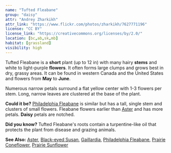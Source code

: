 ```yaml
---
name: "Tufted Fleabane"
group: "daisy"
attr: "Andrey Zharkikh"
attr_link: "https://www.flickr.com/photos/zharkikh/7627771196"
license: "CC BY"
license_link: "https://creativecommons.org/licenses/by/2.0/"
location: [bc,ab,sk,mb]
habitat: [grassland]
visibility: high
---
```

Tufted Fleabane is a **short** plant (up to 12 in) with many hairy **stems** and white to light-purple **flowers**. It often forms large clumps and grows best in dry, grassy areas. It can be found in western Canada and the United States and flowers from **May** to **June**.

Numerous narrow petals surround a flat yellow center with 1-3 flowers per stem. Long, narrow leaves are clustered at the base of the plant.

**Could it be?** [Philadelphia Fleabane](/plants/philflea/) is similar but has a tall, single stem and clusters of small flowers. Fleabane flowers earlier than [Aster](/plants/aster/) and has more petals. **Daisy** petals are notched.

**Did you know?** Tufted Fleabane's roots contain a turpentine-like oil that protects the plant from disease and grazing animals.

<!-- generated, do not edit -->
**See Also:**
[Aster](/plants/aster/),
[Black-eyed Susan](/plants/blackesus/),
[Gaillardia](/plants/gaillard/),
[Philadelphia Fleabane](/plants/philflea/),
[Prairie Coneflower](/plants/pracone/),
[Prairie Sunflower](/plants/prasun/)
